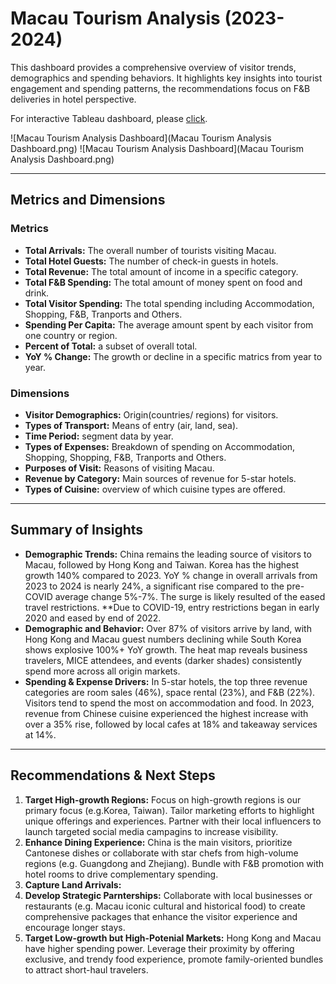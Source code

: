 # Macau Tourism Analysis (2023-2024)

This dashboard provides a comprehensive overview of visitor trends, demographics and spending behaviors. It highlights key insights into tourist engagement and spending patterns, the recommendations focus on F&B deliveries in hotel perspective.

For interactive Tableau dashboard, please [click](XXXX).

![Macau Tourism Analysis Dashboard](Macau Tourism Analysis Dashboard.png)
![Macau Tourism Analysis Dashboard](Macau Tourism Analysis Dashboard.png)

---

## Metrics and Dimensions
### Metrics
- **Total Arrivals:** The overall number of tourists visiting Macau.
- **Total Hotel Guests:** The number of check-in guests in hotels.
- **Total Revenue:** The total amount of income in a specific category.
- **Total F&B Spending:** The total amount of money spent on food and drink.
- **Total Visitor Spending:** The total spending including Accommodation, Shopping, F&B, Tranports and Others.
- **Spending Per Capita:** The average amount spent by each visitor from one country or region.
- **Percent of Total:** a subset of overall total.
- **YoY % Change:** The growth or decline in a specific matrics from year to year.

### Dimensions
- **Visitor Demographics:** Origin(countries/ regions) for visitors.
- **Types of Transport:** Means of entry (air, land, sea).
- **Time Period:** segment data by year.
- **Types of Expenses:** Breakdown of spending on Accommodation, Shopping, Shopping, F&B, Tranports and Others.
- **Purposes of Visit:** Reasons of visiting Macau.
- **Revenue by Category:** Main sources of revenue for 5-star hotels.
- **Types of Cuisine:** overview of which cuisine types are offered.

---

## Summary of Insights
- **Demographic Trends:** China remains the leading source of visitors to Macau, followed by Hong Kong and Taiwan. Korea has the highest growth 140% compared to 2023. YoY % change in overall arrivals from 2023 to 2024 is nearly 24%, a significant rise compared to the pre-COVID average change 5%-7%. The surge is likely resulted of the eased travel restrictions. **Due to COVID-19, entry restrictions began in early 2020 and eased by end of 2022. 
- **Demographic and Behavior:** Over 87% of visitors arrive by land, with Hong Kong and Macau guest numbers declining while South Korea shows explosive 100%+ YoY growth. The heat map reveals business travelers, MICE attendees, and events (darker shades) consistently spend more across all origin markets. 
- **Spending & Expense Drivers:** In 5-star hotels, the top three revenue categories are room sales (46%), space rental (23%), and F&B (22%). Visitors tend to spend the most on accommodation and food. In 2023, revenue from Chinese cuisine experienced the highest increase with over a 35% rise, followed by local cafes at 18% and takeaway services at 14%.

---

## Recommendations & Next Steps
1. **Target High-growth Regions:** Focus on high-growth regions is our primary focus (e.g.Korea, Taiwan). Tailor marketing efforts to highlight unique offerings and experiences. Partner with their local influencers to launch targeted social media campagins to increase visibility.
2. **Enhance Dining Experience:** China is the main visitors, prioritize Cantonese dishes or collaborate with star chefs from high-volume regions (e.g. Guangdong and Zhejiang). Bundle with F&B promotion with hotel rooms to drive complementary spending.
3. **Capture Land Arrivals:** 
4. **Develop Strategic Parnterships:** Collaborate with local businesses or restaurants (e.g. Macau iconic cultural and historical food) to create comprehensive packages that enhance the visitor experience and encourage longer stays.
5. **Target Low-growth but High-Potenial Markets:** Hong Kong and Macau have higher spending power. Leverage their proximity by offering exclusive, and trendy food experience, promote family-oriented bundles to attract short-haul travelers.


